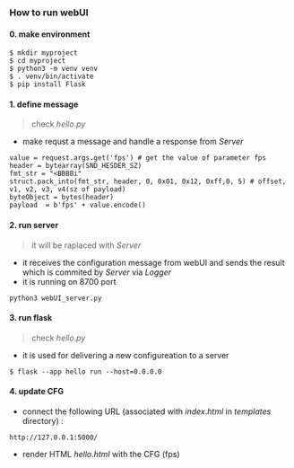 ### How to run webUI 

#### 0. make environment 

```
$ mkdir myproject
$ cd myproject
$ python3 -m venv venv
$ . venv/bin/activate
$ pip install Flask
```

#### 1. define message
> check $hello.py$
* make requst a message and handle a response from $Server$  
```
value = request.args.get('fps') # get the value of parameter fps
header = bytearray(SND_HESDER_SZ)
fmt_str = "<BBBBi"
struct.pack_into(fmt_str, header, 0, 0x01, 0x12, 0xff,0, 5) # offset, v1, v2, v3, v4(sz of payload)
byteObject = bytes(header)
payload  = b'fps' + value.encode()
```

#### 2. run server
> it will be raplaced with $Server$
* it receives the configuration message from webUI and sends the result which is commited by $Server$ via $Logger$
* it is running on 8700 port 
```
python3 webUI_server.py
```

#### 3. run flask
> check $hello.py$
* it is used for delivering a new configureation to a server
```
$ flask --app hello run --host=0.0.0.0
```
#### 4. update CFG  

* connect the following URL (associated with $index.html$ in $templates$ directory) :
```
http://127.0.0.1:5000/
```

* render HTML $hello.html$  with the CFG (fps)  
